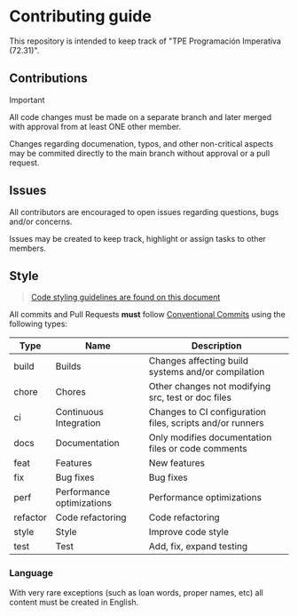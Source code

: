 # Contributing guide

This repository is intended to keep track of "TPE Programación Imperativa (72.31)".

## Contributions

>[!IMPORTANT]
>All code changes must be made on a separate branch and later merged with approval from at least ONE other member.

Changes regarding documenation, typos, and other non-critical aspects may be commited directly to the main branch without approval or a pull request.

## Issues

All contributors are encouraged to open issues regarding questions, bugs and/or concerns.

Issues may be created to keep track, highlight or assign tasks to other members.

## Style

> [Code styling guidelines are found on this document](https://docs.google.com/document/d/1-xe6ERwB0OU9m1x_zf3zJU-DJbollOKGa27T5gkCNco/edit?usp=sharing)

All commits and Pull Requests **must** follow [Conventional Commits](https://www.conventionalcommits.org/en/v1.0.0/) using the following types:

| Type     | Name                      | Description                                               |
|----------|---------------------------|-----------------------------------------------------------|
| build    | Builds                    | Changes affecting build systems and/or compilation        |
| chore    | Chores                    | Other changes not modifying src, test or doc files        |
| ci       | Continuous Integration    | Changes to CI configuration files, scripts and/or runners |
| docs     | Documentation             | Only modifies documentation files or code comments        |
| feat     | Features                  | New features                                              |
| fix      | Bug fixes                 | Bug fixes                                                 |
| perf     | Performance optimizations | Performance optimizations                                 |
| refactor | Code refactoring          | Code refactoring                                          |
| style    | Style                     | Improve code style                                        |
| test     | Test                      | Add, fix, expand testing                                  |

### Language

With very rare exceptions (such as loan words, proper names, etc) all content must be created in English.
